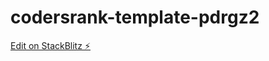 # codersrank-template-pdrgz2

[Edit on StackBlitz ⚡️](https://stackblitz.com/edit/codersrank-template-pdrgz2)